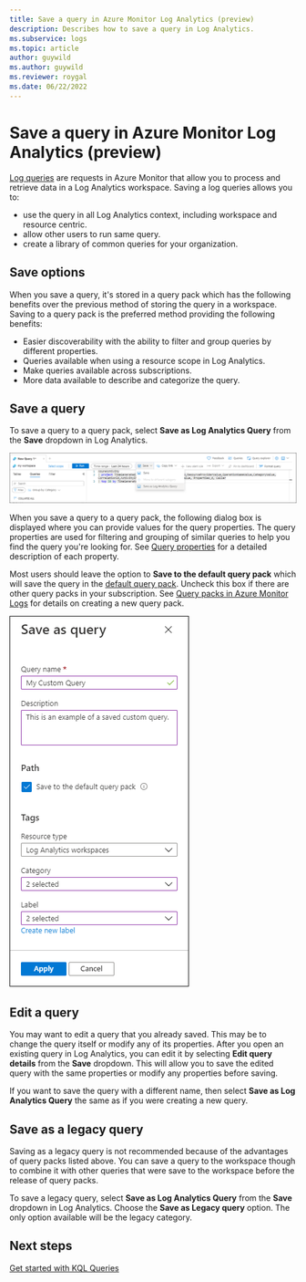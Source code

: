 ```yaml
---
title: Save a query in Azure Monitor Log Analytics (preview) 
description: Describes how to save a query in Log Analytics.
ms.subservice: logs
ms.topic: article
author: guywild
ms.author: guywild
ms.reviewer: roygal
ms.date: 06/22/2022
---
```


# Save a query in Azure Monitor Log Analytics (preview)
[Log queries](log-query-overview.md) are requests in Azure Monitor that allow you to process and retrieve data in a Log Analytics workspace. Saving a log queries allows you to:

- use the query in all Log Analytics context, including workspace and resource centric.
- allow other users to run same query.
- create a library of common queries for your organization.

## Save options
When you save a query, it's stored in a query pack which has the following benefits over the previous method of storing the query in a workspace. Saving to a query pack is the preferred method providing the following benefits:

- Easier discoverability with the ability to filter and group queries by different properties.
- Queries available when using a resource scope in Log Analytics.
- Make queries available across subscriptions.
- More data available to describe and categorize the query.


## Save a query
To save a query to a query pack, select **Save as Log Analytics Query** from the **Save** dropdown in Log Analytics.

[![Save query menu](media/save-query/save-query.png)](media/save-query/save-query.png#lightbox)

When you save a query to a query pack, the following dialog box is displayed where you can provide values for the query properties. The query properties are used for filtering and grouping of similar queries to help you find the query you're looking for. See [Query properties](queries.md#query-properties) for a detailed description of each property.

Most users should leave the option to **Save to the default query pack** which will save the query in the [default query pack](query-packs.md#default-query-pack). Uncheck this box if there are other query packs in your subscription. See [Query packs in Azure Monitor Logs](query-packs.md) for details on creating a new query pack.

[![Save query dialog](media/save-query/save-query-dialog.png)](media/save-query/save-query-dialog.png#lightbox)

## Edit a query
You may want to edit a query that you already saved. This may be to change the query itself or modify any of its properties. After you open an existing query in Log Analytics, you can edit it by selecting **Edit query details** from the **Save** dropdown. This will allow you to save the edited query with the same properties or modify any properties before saving.

If you want to save the query with a different name, then select **Save as Log Analytics Query** the same as if you were creating a new query. 


## Save as a legacy query
Saving as a legacy query is not recommended because of the advantages of query packs listed above. You can save a query to the workspace though to combine it with other queries that were save to the workspace before the release of query packs. 

To save a legacy query,  select **Save as Log Analytics Query** from the **Save** dropdown in Log Analytics. Choose the  **Save as Legacy query** option. The only option available will be the legacy category.


## Next steps

[Get started with KQL Queries](get-started-queries.md)
